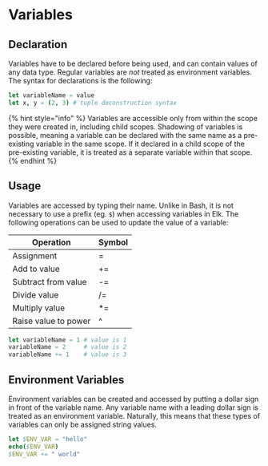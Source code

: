 # Variables

## Declaration

Variables have to be declared before being used, and can contain values of any data type. Regular variables are _not_ treated as environment variables. The syntax for declarations is the following:

```nim
let variableName = value
let x, y = (2, 3) # tuple deconstruction syntax
```

{% hint style="info" %}
Variables are accessible only from within the scope they were created in, including child scopes. Shadowing of variables is possible, meaning a variable can be declared with the same name as a pre-existing variable in the same scope. If it declared in a child scope of the pre-existing variable, it is treated as a separate variable within that scope.
{% endhint %}

## Usage

Variables are accessed by typing their name. Unlike in Bash, it is not necessary to use a prefix (eg. `$`) when accessing variables in Elk. The following operations can be used to update the value of a variable:

| Operation            | Symbol |
| -------------------- | ------ |
| Assignment           | =      |
| Add to value         | +=     |
| Subtract from value  | -=     |
| Divide value         | /=     |
| Multiply value       | \*=    |
| Raise value to power | ^      |

```nim
let variableName = 1 # value is 1
variableName = 2     # value is 2
variableName += 1    # value is 3
```

## Environment Variables

Environment variables can be created and accessed by putting a dollar sign in front of the variable name. Any variable name with a leading dollar sign is treated as an environment variable. Naturally, this means that these types of variables can only be assigned string values.

```nim
let $ENV_VAR = "hello"
echo($ENV_VAR)
$ENV_VAR += " world"
```
